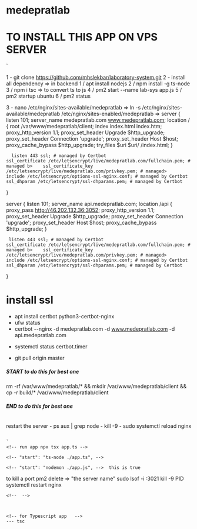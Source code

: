 # medepratlab

# TO INSTALL THIS APP ON VPS SERVER 
`

  1 - git clone https://github.com/mhslekbar/laboratory-system.git
  2 - install all dependency
    => in backend
    1 / apt install nodejs
    2 / npm install -g ts-node
    3 / npm i 
    tsc => to convert ts to js
    4 / pm2 start --name lab-sys app.js
    5 / pm2 startup ubuntu
    6 / pm2 status

  <!-- 3 - nano /etc/nginx/sites-available/onmdm -->
  3 - nano /etc/nginx/sites-available/medepratlab
    => ln -s /etc/nginx/sites-available/medepratlab /etc/nginx/sites-enabled/medepratlab
    => 
    server {
      listen 101;
      server_name medepratlab.com www.medepratlab.com;
      location / {
        root /var/www/medepratlab/client;
        index  index.html index.htm;
        proxy_http_version 1.1;
        proxy_set_header Upgrade $http_upgrade;
        proxy_set_header Connection 'upgrade';
        proxy_set_header Host $host;
        proxy_cache_bypass $http_upgrade;
        try_files $uri $uri/ /index.html;
      }

      listen 443 ssl; # managed by Certbot
    ssl_certificate /etc/letsencrypt/live/medepratlab.com/fullchain.pem; # managed b>    ssl_certificate_key /etc/letsencrypt/live/medepratlab.com/privkey.pem; # managed>    include /etc/letsencrypt/options-ssl-nginx.conf; # managed by Certbot
    ssl_dhparam /etc/letsencrypt/ssl-dhparams.pem; # managed by Certbot
  }

  server {
    listen 101;
    server_name api.medepratlab.com;
    location /api {
      proxy_pass http://46.202.132.36:3052;
      proxy_http_version 1.1;
      proxy_set_header Upgrade $http_upgrade;
      proxy_set_header Connection 'upgrade';
      proxy_set_header Host $host;
      proxy_cache_bypass $http_upgrade;
    }

     listen 443 ssl; # managed by Certbot
    ssl_certificate /etc/letsencrypt/live/medepratlab.com/fullchain.pem; # managed b>    ssl_certificate_key /etc/letsencrypt/live/medepratlab.com/privkey.pem; # managed>    include /etc/letsencrypt/options-ssl-nginx.conf; # managed by Certbot
    ssl_dhparam /etc/letsencrypt/ssl-dhparams.pem; # managed by Certbot

  }
  
  
  # install ssl
  - apt install certbot python3-certbot-nginx
  - ufw status
  - certbot --nginx -d medepratlab.com -d www.medepratlab.com -d api.medepratlab.com
  <!-- - certbot --nginx -d cdghazaly.com -d www.cdghazaly.com -d api.cdghazaly.com -->
  <!-- - certbot --nginx -d cabinetibtissama.com -d www.cabinetibtissama.com -d api.cabinetibtissama.com -->
  - systemctl status certbot.timer

  <!-- Start to update your project  -->
  - git pull origin master
  <!-- End to update your project  -->

  ##### START to do this for best one
  <!-- mkdir /var/www/medepratlab -->
  <!-- mkdir /var/www/medepratlab/client -->
  <!-- rm -rf /var/www/cdghazaly/* && mkdir /var/www/cdghazaly/client && cp -r build/* /var/www/cdghazaly/client -->
  <!-- rm -rf /var/www/cabinetibtissama/* && mkdir /var/www/cabinetibtissama/client && cp -r build/* /var/www/cabinetibtissama/client -->
  rm -rf /var/www/medepratlab/* && mkdir /var/www/medepratlab/client && cp -r build/* /var/www/medepratlab/client
  
  ##### END to do this for best one
  ```

  ```
  restart the server
    - ps aux | grep node
    - kill -9 <PID>
    - sudo systemctl reload nginx
  ```

`
<!-- run app npx tsx app.ts -->

<!-- "start": "ts-node ./app.ts", -->

<!-- "start": "nodemon ./app.js", -->  this is true

```
  to kill a port
  pm2 delete => "the server name"
  sudo lsof -i :3021
  kill -9 PID
  systemctl restart nginx
```
<!--  -->



<!-- for Typescript app   -->
--- tsc 
  